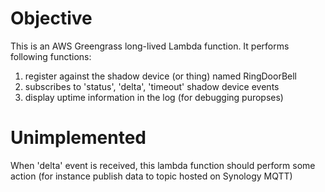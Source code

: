 # Objective
This is an AWS Greengrass long-lived Lambda function.   It performs following functions:

1. register against the shadow device (or thing) named RingDoorBell
2. subscribes to 'status', 'delta', 'timeout' shadow device events
3. display uptime information in the log (for debugging puropses)

# Unimplemented
When 'delta' event is received, this lambda function should perform some action (for instance publish data to topic hosted on Synology MQTT)